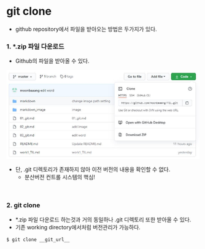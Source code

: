 # git clone

* github repository에서 파일을 받아오는 방법은 두가지가 있다.

### 1. *.zip 파일 다운로드

* Github의 파일을 받아올 수 있다.

![gitclone](image/gitclone-1616000086362.JPG)

* 단, .git 디렉토리가 존재하지 않아 이전 버전의 내용을 확인할 수 없다.
  * 분산버전 컨트롤 시스템의 핵심!

</br>

### 2. git clone

* *.zip 파일 다운로드 하는것과 거의 동일하나 .git 디렉토리 또한 받아올 수 있다.
* 기존 working directory에서처럼 버전관리가 가능하다.

```bash
$ git clone __git_url__
```

